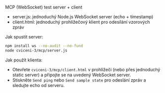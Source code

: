 MCP (WebSocket) test server + client

- server.js: jednoduchý Node.js WebSocket server (echo + timestamp)
- client.html: jednoduchý prohlížečový klient pro odesílání vzorových zpráv

Jak spustit server:

```bash
npm install ws --no-audit --no-fund
node cviceni-3/mcp/server.js
```

Jak použít klienta:

- Otevřete `cviceni-3/mcp/client.html` v prohlížeči (nebo přes jednoduchý static server) a připojte se na uvedený WebSocket server.
- Stiskněte `Send ping` nebo `Send sample state` pro odeslání zpráv a sledujte echo od serveru.
